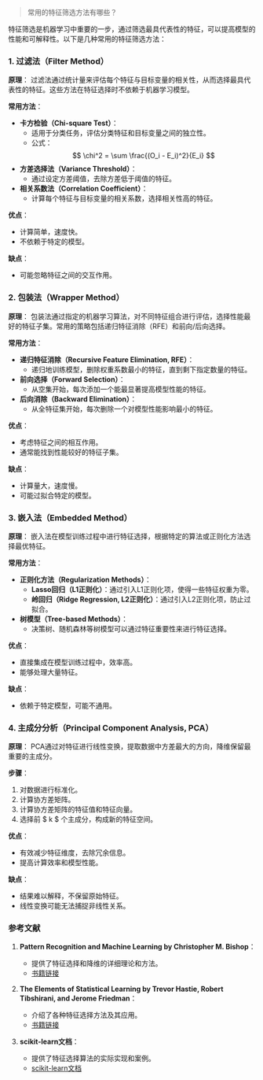 > 常用的特征筛选方法有哪些？


特征筛选是机器学习中重要的一步，通过筛选最具代表性的特征，可以提高模型的性能和可解释性。以下是几种常用的特征筛选方法：

### 1. 过滤法（Filter Method）

**原理**：
过滤法通过统计量来评估每个特征与目标变量的相关性，从而选择最具代表性的特征。这些方法在特征选择时不依赖于机器学习模型。

**常用方法**：
- **卡方检验（Chi-square Test）**：
  - 适用于分类任务，评估分类特征和目标变量之间的独立性。
  - 公式：$$
  \chi^2 = \sum \frac{(O_i - E_i)^2}{E_i}
  $$
- **方差选择法（Variance Threshold）**：
  - 通过设定方差阈值，去除方差低于阈值的特征。
- **相关系数法（Correlation Coefficient）**：
  - 计算每个特征与目标变量的相关系数，选择相关性高的特征。

**优点**：
- 计算简单，速度快。
- 不依赖于特定的模型。

**缺点**：
- 可能忽略特征之间的交互作用。

### 2. 包装法（Wrapper Method）

**原理**：
包装法通过指定的机器学习算法，对不同特征组合进行评估，选择性能最好的特征子集。常用的策略包括递归特征消除（RFE）和前向/后向选择。

**常用方法**：
- **递归特征消除（Recursive Feature Elimination, RFE）**：
  - 递归地训练模型，删除权重系数最小的特征，直到剩下指定数量的特征。
- **前向选择（Forward Selection）**：
  - 从空集开始，每次添加一个能最显著提高模型性能的特征。
- **后向消除（Backward Elimination）**：
  - 从全特征集开始，每次删除一个对模型性能影响最小的特征。

**优点**：
- 考虑特征之间的相互作用。
- 通常能找到性能较好的特征子集。

**缺点**：
- 计算量大，速度慢。
- 可能过拟合特定的模型。

### 3. 嵌入法（Embedded Method）

**原理**：
嵌入法在模型训练过程中进行特征选择，根据特定的算法或正则化方法选择最优特征。

**常用方法**：
- **正则化方法（Regularization Methods）**：
  - **Lasso回归（L1正则化）**：通过引入L1正则化项，使得一些特征权重为零。
  - **岭回归（Ridge Regression, L2正则化）**：通过引入L2正则化项，防止过拟合。
- **树模型（Tree-based Methods）**：
  - 决策树、随机森林等树模型可以通过特征重要性来进行特征选择。

**优点**：
- 直接集成在模型训练过程中，效率高。
- 能够处理大量特征。

**缺点**：
- 依赖于特定模型，可能不通用。

### 4. 主成分分析（Principal Component Analysis, PCA）

**原理**：
PCA通过对特征进行线性变换，提取数据中方差最大的方向，降维保留最重要的主成分。

**步骤**：
1. 对数据进行标准化。
2. 计算协方差矩阵。
3. 计算协方差矩阵的特征值和特征向量。
4. 选择前 $ k $ 个主成分，构成新的特征空间。

**优点**：
- 有效减少特征维度，去除冗余信息。
- 提高计算效率和模型性能。

**缺点**：
- 结果难以解释，不保留原始特征。
- 线性变换可能无法捕捉非线性关系。

### 参考文献

1. **Pattern Recognition and Machine Learning by Christopher M. Bishop**：
   - 提供了特征选择和降维的详细理论和方法。
   - [书籍链接](https://www.springer.com/gp/book/9780387310732)

2. **The Elements of Statistical Learning by Trevor Hastie, Robert Tibshirani, and Jerome Friedman**：
   - 介绍了各种特征选择方法及其应用。
   - [书籍链接](https://web.stanford.edu/~hastie/ElemStatLearn/)

3. **scikit-learn文档**：
   - 提供了特征选择算法的实际实现和案例。
   - [scikit-learn文档](https://scikit-learn.org/stable/modules/feature_selection.html)